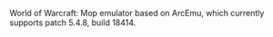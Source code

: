 World of Warcraft: Mop emulator based on ArcEmu, which currently supports patch 5.4.8, build 18414.
